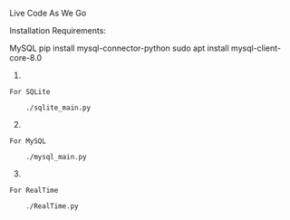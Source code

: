 Live Code As We Go

Installation Requirements:

MySQL
    pip install mysql-connector-python
    sudo apt install mysql-client-core-8.0


1.

    For SQLite

        ./sqlite_main.py

2.

    For MySQL

        ./mysql_main.py

3.

    For RealTime

        ./RealTime.py
